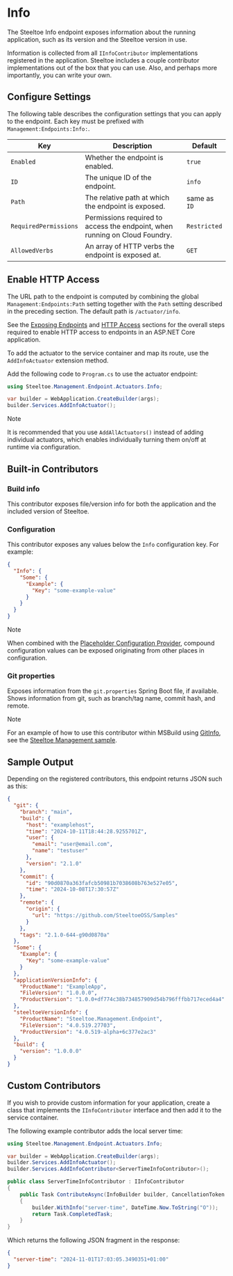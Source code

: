 # Info

The Steeltoe Info endpoint exposes information about the running application, such as its version and the Steeltoe version in use.

Information is collected from all `IInfoContributor` implementations registered in the application.
Steeltoe includes a couple contributor implementations out of the box that you can use.
Also, and perhaps more importantly, you can write your own.

## Configure Settings

The following table describes the configuration settings that you can apply to the endpoint.
Each key must be prefixed with `Management:Endpoints:Info:`.

| Key | Description | Default |
| --- | --- | --- |
| `Enabled` | Whether the endpoint is enabled. | `true` |
| `ID` | The unique ID of the endpoint. | `info` |
| `Path` | The relative path at which the endpoint is exposed. | same as `ID` |
| `RequiredPermissions` | Permissions required to access the endpoint, when running on Cloud Foundry. | `Restricted` |
| `AllowedVerbs` | An array of HTTP verbs the endpoint is exposed at. | `GET` |

## Enable HTTP Access

The URL path to the endpoint is computed by combining the global `Management:Endpoints:Path` setting together with the `Path` setting described in the preceding section.
The default path is `/actuator/info`.

See the [Exposing Endpoints](./using-endpoints.md#exposing-endpoints) and [HTTP Access](./using-endpoints.md#http-access) sections for the overall steps required to enable HTTP access to endpoints in an ASP.NET Core application.

To add the actuator to the service container and map its route, use the `AddInfoActuator` extension method.

Add the following code to `Program.cs` to use the actuator endpoint:

```csharp
using Steeltoe.Management.Endpoint.Actuators.Info;

var builder = WebApplication.CreateBuilder(args);
builder.Services.AddInfoActuator();
```

> [!NOTE]
> It is recommended that you use `AddAllActuators()` instead of adding individual actuators,
> which enables individually turning them on/off at runtime via configuration.

## Built-in Contributors

### Build info

This contributor exposes file/version info for both the application and the included version of Steeltoe.

### Configuration

This contributor exposes any values below the `Info` configuration key. For example:
```json
{
  "Info": {
    "Some": {
      "Example": {
        "Key": "some-example-value"
      }
    }
  }
}
```

> [!NOTE]
> When combined with the [Placeholder Configuration Provider](../configuration/placeholder-provider.md),
> compound configuration values can be exposed originating from other places in configuration.

### Git properties

Exposes information from the `git.properties` Spring Boot file, if available.
Shows information from git, such as branch/tag name, commit hash, and remote.

> [!NOTE]
> For an example of how to use this contributor within MSBuild using [GitInfo](https://github.com/devlooped/GitInfo), see the [Steeltoe Management sample](https://github.com/SteeltoeOSS/Samples/tree/main/Management/src).

## Sample Output

Depending on the registered contributors, this endpoint returns JSON such as this:

```json
{
  "git": {
    "branch": "main",
    "build": {
      "host": "examplehost",
      "time": "2024-10-11T18:44:28.9255701Z",
      "user": {
        "email": "user@email.com",
        "name": "testuser"
      },
      "version": "2.1.0"
    },
    "commit": {
      "id": "90d0870a363fafcb50981b7038608b763e527e05",
      "time": "2024-10-08T17:30:57Z"
    },
    "remote": {
      "origin": {
        "url": "https://github.com/SteeltoeOSS/Samples"
      }
    },
    "tags": "2.1.0-644-g90d0870a"
  },
  "Some": {
    "Example": {
      "Key": "some-example-value"
    }
  },
  "applicationVersionInfo": {
    "ProductName": "ExampleApp",
    "FileVersion": "1.0.0.0",
    "ProductVersion": "1.0.0+df774c38b734857909d54b796fffbb717eced4a4"
  },
  "steeltoeVersionInfo": {
    "ProductName": "Steeltoe.Management.Endpoint",
    "FileVersion": "4.0.519.27703",
    "ProductVersion": "4.0.519-alpha+6c377e2ac3"
  },
  "build": {
    "version": "1.0.0.0"
  }
}
```

## Custom Contributors

If you wish to provide custom information for your application, create a class that implements the `IInfoContributor` interface and then add it to the service container.

The following example contributor adds the local server time:

```csharp
using Steeltoe.Management.Endpoint.Actuators.Info;

var builder = WebApplication.CreateBuilder(args);
builder.Services.AddInfoActuator();
builder.Services.AddInfoContributor<ServerTimeInfoContributor>();

public class ServerTimeInfoContributor : IInfoContributor
{
    public Task ContributeAsync(InfoBuilder builder, CancellationToken cancellationToken)
    {
        builder.WithInfo("server-time", DateTime.Now.ToString("O"));
        return Task.CompletedTask;
    }
}
```

Which returns the following JSON fragment in the response:

```json
{
  "server-time": "2024-11-01T17:03:05.3490351+01:00"
}
```
